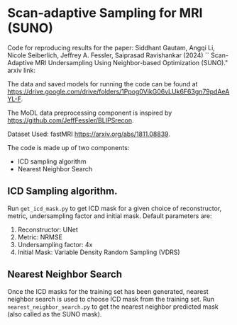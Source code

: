 # Scan-adaptive Sampling for MRI (SUNO)


Code for reproducing results for the paper:
Siddhant Gautam, Angqi Li, Nicole Seiberlich, Jeffrey A. Fessler, Saiprasad Ravishankar (2024)
`` Scan-Adaptive MRI Undersampling Using Neighbor-based Optimization (SUNO)."
arxiv link: 

The data and saved models for running the code can be found at https://drive.google.com/drive/folders/1Ppog0VikG06vLUk6F63gn79pdAeAYL-F.

The MoDL data preprocessing component is inspired by https://github.com/JeffFessler/BLIPSrecon.

Dataset Used: fastMRI https://arxiv.org/abs/1811.08839.

The code is made up of two components: 
* ICD sampling algorithm
* Nearest Neighbor Search

## ICD Sampling algorithm.

Run `get_icd_mask.py` to get ICD mask for a given choice of reconstructor, metric, undersampling factor and initial mask. Default parameters are:
1. Reconstructor: UNet
2. Metric: NRMSE
3. Undersampling factor: 4x
4. Initial Mask: Variable Density Random Sampling (VDRS)


## Nearest Neighbor Search
Once the ICD masks for the training set has been generated, nearest neighbor search is used to choose ICD mask from the training set.
Run `nearest_neighbor_search.py` to get the nearest neighbor predicted mask (also called as the SUNO mask).
